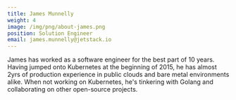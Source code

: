 ```yaml
---
title: James Munnelly
weight: 4
image: /img/png/about-james.png
position: Solution Engineer
email: james.munnelly@jetstack.io
---
```


James has worked as a software engineer for the best part of 10 years. Having
jumped onto Kubernetes at the beginning of 2015, he has almost 2yrs of production
experience in public clouds and bare metal environments alike. When not working
on Kubernetes, he's tinkering with Golang and collaborating on other open-source projects.
